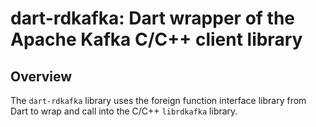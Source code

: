 # dart-rdkafka: Dart wrapper of the Apache Kafka C/C++ client library

## Overview

The `dart-rdkafka` library uses the foreign function interface library from Dart
to wrap and call into the C/C++ `librdkafka` library.
